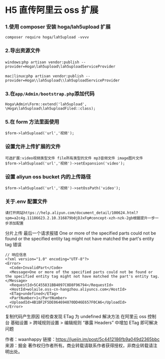 # H5 直传阿里云 oss 扩展

### 1.使用 composer 安装 hoga/lah5upload 扩展

```
composer require hoga/lah5upload -vvvv
```

### 2.导出资源文件

`windows`:`php artisan vendor:publish --provider=Hoga\lah5upload\lah5uploadServiceProvider`

`mac|linux`:`php artisan vendor:publish --provider=Hoga\\lah5upload\\lah5uploadServiceProvider`

### 3.在`app/Admin/bootstrap.php`添加代码

```
Hoga\Admin\Form::extend('lah5upload', \Hoga\lah5upload\lah5uploadFiled::class);
```

### 5.在 form 方法里面使用

`$form->lah5upload('url','视频');`

### 设置允许上传扩展的文件

```
可选扩展:video视频类型文件 file所有类型的文件 mp3音频文件 image图片文件
$form->lah5upload('url','视频')->setExpansion('video');
```

### 设置 aliyun oss bucket 内的上传路径

```
$form->lah5upload('url','视频')->setOssPath('video');
```

### 关于.env 配置文件

```
请打开网站https://help.aliyun.com/document_detail/100624.html?spm=a2c4g.11186623.2.10.316879b0jDJxFq#concept-xzh-nzk-2gb根据提升一步一步添加配置
```

分片上传 最后一个请求报错 One or more of the specified parts could not be found or the specified entity tag might not have matched the part's entity tag 错误

```
// 响应信息
<?xml version="1.0" encoding="UTF-8"?>
<Error>
  <Code>InvalidPart</Code>
  <Message>One or more of the specified parts could not be found or the specified entity tag might not have matched the part's entity tag.</Message>
  <RequestId>5C455831BB4097C0D8F96794</RequestId>
  <HostId>wolaile.oss-cn-hangzhou.aliyuncs.com</HostId>
  <ETag>undefined</ETag>
  <PartNumber>1</PartNumber>
  <UploadId>4B1BF2F5DE064694870DD46E657F0CA6</UploadId>
</Error>
```

复制代码产生原因
经检查发现 ETag 为 undefined
解决方法
在阿里云 oss 控制台 基础设置 > 跨域规则设置 > 编辑规则 “暴露 Headers” 中增加 ETag 即可解决问题

作者：waanhappy
链接：https://juejin.im/post/5c4412186fb9a049d2365bbc
来源：掘金
著作权归作者所有。商业转载请联系作者获得授权，非商业转载请注明出处。
